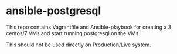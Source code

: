# ansible-postgresql
  
  This repo contains Vagrantfile and Ansible-playbook for creating a 3 centos/7 VMs and start running postgresql on the VMs.
  
  This should not be used directly on Production/Live system.
  
